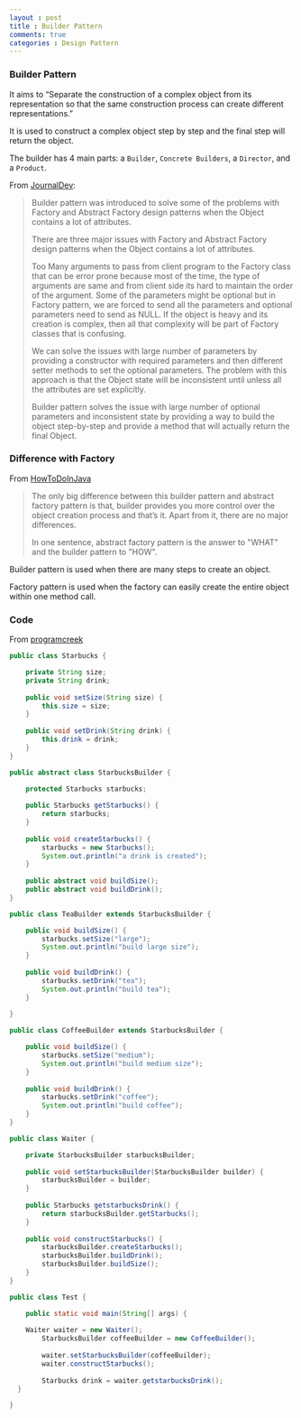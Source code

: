 ```yaml
---
layout : post
title : Builder Pattern
comments: true
categories : Design Pattern
---
```


### Builder Pattern

  It aims to “Separate the construction of a complex object from its representation so that 
  the same construction process can create different representations.” 
  
  It is used to construct a complex object step by step and the final step will return the object.
  
  The builder has 4 main parts: a `Builder`, `Concrete Builders`, a `Director`, and a `Product`.
  
  From [JournalDev](https://www.journaldev.com/1425/builder-design-pattern-in-java):
  
  > Builder pattern was introduced to solve some of the problems with Factory and Abstract Factory design patterns 
  > when the Object contains a lot of attributes.
  > 
  > There are three major issues with Factory and Abstract Factory design patterns 
  > when the Object contains a lot of attributes.
  > 
  > Too Many arguments to pass from client program to the Factory class that can be error prone because most of the time, 
  > the type of arguments are same and from client side its hard to maintain the order of the argument.
  > Some of the parameters might be optional but in Factory pattern, we are forced to send all the parameters 
  > and optional parameters need to send as NULL.
  > If the object is heavy and its creation is complex, then all that complexity will be part of Factory classes 
  > that is confusing.
  >
  > We can solve the issues with large number of parameters by providing a constructor with required parameters 
  > and then different setter methods to set the optional parameters. The problem with this approach is that 
  > the Object state will be inconsistent until unless all the attributes are set explicitly.
  >
  > Builder pattern solves the issue with large number of optional parameters and inconsistent state by 
  > providing a way to build the object step-by-step and provide a method that will actually return the final Object.
  
### Difference with Factory

  From [HowToDoInJava](https://howtodoinjava.com/design-patterns/creational/builder-pattern-in-java/)
  
  > The only big difference between this builder pattern and abstract factory pattern is that, 
  > builder provides you more control over the object creation process and that’s it. 
  > Apart from it, there are no major differences.
  > 
  > In one sentence, abstract factory pattern is the answer to "WHAT" and the builder pattern to "HOW".
  
  Builder pattern is used when there are many steps to create an object.
  
  Factory pattern is used when the factory can easily create the entire object within one method call.
  
### Code

  From [programcreek](https://www.programcreek.com/2013/02/java-design-pattern-builder/)

```java
public class Starbucks {

	private String size;
	private String drink;
 
	public void setSize(String size) {
		this.size = size;
	}
 
	public void setDrink(String drink) {
		this.drink = drink;
	}
}

public abstract class StarbucksBuilder {

	protected Starbucks starbucks;
 
	public Starbucks getStarbucks() {
		return starbucks;
	}
 
	public void createStarbucks() {
		starbucks = new Starbucks();
		System.out.println("a drink is created");
	}
 
	public abstract void buildSize();
	public abstract void buildDrink();
}

public class TeaBuilder extends StarbucksBuilder {

	public void buildSize() {
		starbucks.setSize("large");
		System.out.println("build large size");
	}
 
	public void buildDrink() {
		starbucks.setDrink("tea");
		System.out.println("build tea");
	}
 
}

public class CoffeeBuilder extends StarbucksBuilder {

	public void buildSize() {
		starbucks.setSize("medium");
		System.out.println("build medium size");
	}
 
	public void buildDrink() {
		starbucks.setDrink("coffee");
		System.out.println("build coffee");
	}
}

public class Waiter {

	private StarbucksBuilder starbucksBuilder;
 
	public void setStarbucksBuilder(StarbucksBuilder builder) {
		starbucksBuilder = builder;
	}
 
	public Starbucks getstarbucksDrink() {
		return starbucksBuilder.getStarbucks();
	}
 
	public void constructStarbucks() {
		starbucksBuilder.createStarbucks();
		starbucksBuilder.buildDrink();
		starbucksBuilder.buildSize();
	}
}

public class Test {

	public static void main(String[] args) {
  
    Waiter waiter = new Waiter();
		StarbucksBuilder coffeeBuilder = new CoffeeBuilder();
 
		waiter.setStarbucksBuilder(coffeeBuilder);
		waiter.constructStarbucks();
 
		Starbucks drink = waiter.getstarbucksDrink();
  }

}
```

